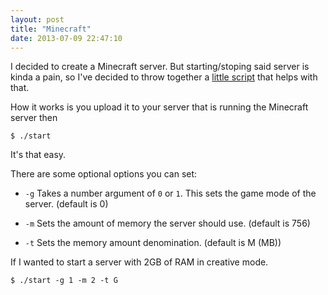 ```yaml
---
layout: post
title: "Minecraft"
date: 2013-07-09 22:47:10
---
```


I decided to create a Minecraft server.  But starting/stoping said server is kinda a pain, so I've decided to throw together a [little script](https://gist.github.com/skylarsch/5963319) that helps with that.

How it works is you upload it to your server that is running the Minecraft server then

`$ ./start`

It's that easy.

There are some optional options you can set:

- `-g` Takes a number argument of `0` or `1`.  This sets the game mode of the server. (default is 0)

- `-m` Sets the amount of memory the server should use.  (default is 756)

- `-t` Sets the memory amount denomination. (default is M (MB))

If I wanted to start a server with 2GB of RAM in creative mode.

`$ ./start -g 1 -m 2 -t G`


<script src="https://gist.github.com/skylarsch/5963319.js"></script>